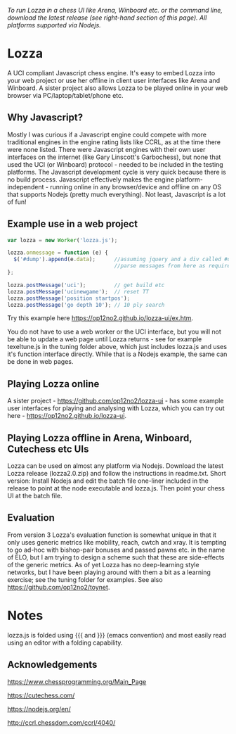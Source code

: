 _To run Lozza in a chess UI like Arena, Winboard etc. or the command line, download the latest release (see right-hand section of this page). All platforms supported via Nodejs._

# Lozza

A UCI compliant Javascript chess engine. It's easy to embed Lozza into your web project or use her offline in client user interfaces like Arena and Winboard. A sister project also allows Lozza to be played online in your web browser via PC/laptop/tablet/phone etc. 

## Why Javascript?

Mostly I was curious if a Javascript engine could compete with more traditional engines in the engine rating lists like CCRL, as at the time there were none listed. There were Javascript engines with their own user interfaces on the internet (like Gary Linscott's Garbochess), but none that used the UCI (or Winboard) protocol - needed to be included in the testing platforms. The Javascript development cycle is very quick because there is no build process. Javascript effectively makes the engine platform-independent - running online in any browser/device and offline on any OS that supports Nodejs (pretty much everything). Not least, Javascript is a lot of fun! 

## Example use in a web  project

```Javascript
var lozza = new Worker('lozza.js');

lozza.onmessage = function (e) {
  $('#dump').append(e.data);      //assuming jquery and a div called #dump
                                  //parse messages from here as required
};

lozza.postMessage('uci');         // get build etc
lozza.postMessage('ucinewgame');  // reset TT
lozza.postMessage('position startpos');
lozza.postMessage('go depth 10'); // 10 ply search
```

Try this example here https://op12no2.github.io/lozza-ui/ex.htm.

You do not have to use a web worker or the UCI interface, but you will not be able to update a web page until Lozza returns - see for example texeltune.js in the tuning folder above, which just includes lozza.js and uses it's function interface directly. While that is a Nodejs example, the same can be done in web pages.

## Playing Lozza online

A sister project - https://github.com/op12no2/lozza-ui - has some example user interfaces for playing and analysing with Lozza, which you can try out here - https://op12no2.github.io/lozza-ui.

## Playing Lozza offline in Arena, Winboard, Cutechess etc UIs

Lozza can be used on almost any platform via Nodejs. Download the latest Lozza release (lozza2.0.zip) and follow the instructions in readme.txt. Short version: Install Nodejs and edit the batch file one-liner included in the release to point at the node executable and lozza.js. Then point your chess UI at the batch file.

## Evaluation

From version 3 Lozza's evaluation function is somewhat unique in that it only uses generic metrics like mobility, reach, cwtch and xray. It is tempting to go ad-hoc with bishop-pair bonuses and passed pawns etc. in the name of ELO, but I am trying to design a scheme such that these are side-effects of the generic metrics. As of yet Lozza has no deep-learning style networks, but I have been playing around with them a bit as a learning exercise; see the tuning folder for examples. See also https://github.com/op12no2/toynet. 

# Notes

lozza.js is folded using {{{ and }}} (emacs convention) and most easily read using an editor with a folding capability.

## Acknowledgements

https://www.chessprogramming.org/Main_Page

https://cutechess.com/

https://nodejs.org/en/

http://ccrl.chessdom.com/ccrl/4040/


